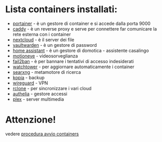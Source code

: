 # Lista containers installati:
 -  [portainer](srv/storage/portainer) - è un gestore di container e si accede dalla porta 9000
 -  [caddy](srv/storage/caddy) - è un reverse proxy e serve per connettere far comunicare la rete esterna con i container
 -  [nextcloud](srv/storage/nextcloud) - è il server dei file
 -  [vaultwarden](srv/storage/vaultwarden) - è un gestore di password
 -  [home assistant](srv/storage/homeassistant) - è un gestore di domotica - assistente casalingo
 -  [motioneye](srv/storage/motioneye) - videosorveglianza
 -  [fail2ban](srv/storage/fail2ban) - è per bannare i tentativi di accesso indesiderati
 -  [watchtower](srv/storage/watchtower) - per aggiornare automaticamente i container
 -  [searxng](srv/storage/searxng) - metamotore di ricerca
 -  [kopia](srv/storage/kopia) - backup
 -  [wireguard](srv/storage/wireguard) - VPN
 -  [rclone](srv/storage/rclone) - per sincronizzare i vari cloud
 -  [authelia](srv/storage/authelia) - gestore accessi
 -  [plex](srv/storage/plex) - server multimedia
# Attenzione!
vedere [procedura avvio containers](./srv/storage#procedura-avvio-containers)
